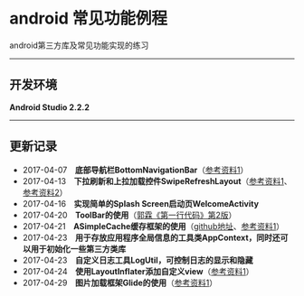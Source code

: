 # android 常见功能例程
android第三方库及常见功能实现的练习

---

## **开发环境**
**Android Studio 2.2.2**

---

## **更新记录**
- 2017-04-07　**底部导航栏BottomNavigationBar**（[参考资料1](http://www.jianshu.com/p/134d7847a01e)）
- 2017-04-13　**下拉刷新和上拉加载控件SwipeRefreshLayout**（[参考资料1](http://www.jianshu.com/p/d23b42b6360b)、[参考资料2](http://www.cnblogs.com/ywq-come/p/5754021.html)）
- 2017-04-16　**实现简单的Splash Screen启动页WelcomeActivity**
- 2017-04-20　**ToolBar的使用**（[郭霖《第一行代码》第2版](http://blog.csdn.net/guolin_blog)）
- 2017-04-21　**ASimpleCache缓存框架的使用**（[github地址](https://github.com/yangfuhai/ASimpleCache)、[参考资料1](http://www.jcodecraeer.com/a/anzhuokaifa/androidkaifa/2014/1028/1858.html)）
- 2017-04-23　**用于存放应用程序全局信息的工具类AppContext，同时还可以用于初始化一些第三方类库**
- 2017-04-23　**自定义日志工具LogUtil，可控制日志的显示和隐藏**
- 2017-04-24　**使用LayoutInflater添加自定义view**（[参考资料1](http://blog.csdn.net/guolin_blog/article/details/12921889)）
- 2017-04-29　**图片加载框架Glide的使用**（[参考资料1](http://blog.csdn.net/guolin_blog/article/details/53759439)）

